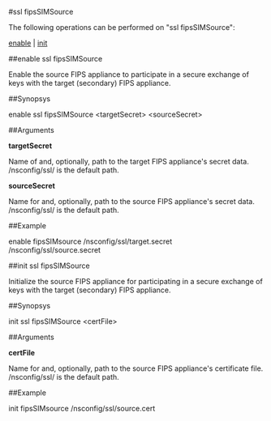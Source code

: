 #ssl fipsSIMSource

The following operations can be performed on "ssl fipsSIMSource":


[enable](#enable-ssl-fipssimsource) | [init](#init-ssl-fipssimsource)

##enable ssl fipsSIMSource

Enable the source FIPS appliance to participate in a secure exchange of keys with the target (secondary) FIPS appliance.


##Synopsys

enable ssl fipsSIMSource &lt;targetSecret> &lt;sourceSecret>


##Arguments

<b>targetSecret</b>
Name of and, optionally, path to the target FIPS appliance's secret data. /nsconfig/ssl/ is the default path.

<b>sourceSecret</b>
Name for and, optionally, path to the source FIPS appliance's secret data. /nsconfig/ssl/ is the default path.



##Example

enable fipsSIMsource /nsconfig/ssl/target.secret /nsconfig/ssl/source.secret

##init ssl fipsSIMSource

Initialize the source FIPS appliance for participating in a secure exchange of keys with the target (secondary) FIPS appliance.


##Synopsys

init ssl fipsSIMSource &lt;certFile>


##Arguments

<b>certFile</b>
Name for and, optionally, path to the source FIPS appliance's certificate file. /nsconfig/ssl/ is the default path.



##Example

init fipsSIMsource /nsconfig/ssl/source.cert


